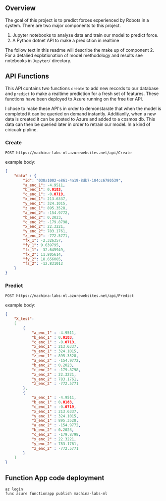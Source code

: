 ## Overview  

The goal of this project is to predict forces experienced by Robots in a system. There are two major components to this project. 

1. Jupyter notebooks to analyse data and train our model to predict force. 
2. A Python dotnet API to make a prediction in realtime 

The follow text in this readme will describe the make up of component 2. For a detalied explationation of model methodology and results see notebooks in `Jupyter/` directory. 

## API Functions 
This API contains two functions `create` to add new records to our database and `predict` to make a realtime prediction for a fresh set of features. These functions have been deployed to Azure running on the free tier API. 

I chose to make these API's in order to demonstarate that when the model is completed it can be queried on demand instantly. Additianlly, when a new data is created it can be posted to Azure and added to a cosmos db. This data can then be queried later in order to retrain our model. In a kind of ciricualr pipline. 

### Create

`POST https://machina-labs-ml.azurewebsites.net/api/Create` 

example body:
```json
{
    "data" : {
        "id": "038a1002-e861-4a19-8db7-184cc6780539",
        "a_enc_1": -4.9511,
        "b_enc_1": 0.0183,
        "c_enc_1": -0.0719,
        "x_enc_1": 213.6337,
        "y_enc_1": 324.1015,
        "z_enc_1": 895.3528,
        "a_enc_2": -154.9772,
        "b_enc_2": 0.2023,
        "c_enc_2": -179.8798,
        "x_enc_2": 22.3221,
        "y_enc_2": 783.1761,
        "z_enc_2": -772.5771,
        "fx_1": -2.326357,					
        "fy_1": 9.639795,
        "fz_1": -32.645949,
        "fx_2": 11.805614,
        "fy_2": 18.656085,
        "fz_2": -12.831012
    }
}
```

### Predict 

`POST https://machina-labs-ml.azurewebsites.net/api/Predict` 

example body:
```json
{
    "X_test": 
    [
        {									
            "a_enc_1" : -4.9511,
            "b_enc_1" : 0.0183,
            "c_enc_1" : -0.0719, 
            "x_enc_1" : 213.6337,
            "y_enc_1" : 324.1015,	
            "z_enc_1" : 895.3528,	
            "a_enc_2" : -154.9772, 	
            "b_enc_2" : 0.2023, 	
            "c_enc_2" : -179.8798, 	
            "x_enc_2" : 22.3221, 	
            "y_enc_2" : 783.1761, 	
            "z_enc_2" : -772.5771
        },
        {									
            "a_enc_1" : -4.9511,
            "b_enc_1" : 0.0183,
            "c_enc_1" : -0.0719, 
            "x_enc_1" : 213.6337,
            "y_enc_1" : 324.1015,	
            "z_enc_1" : 895.3528,	
            "a_enc_2" : -154.9772, 	
            "b_enc_2" : 0.2023, 	
            "c_enc_2" : -179.8798, 	
            "x_enc_2" : 22.3221, 	
            "y_enc_2" : 783.1761, 	
            "z_enc_2" : -772.5771
        }
    ]
}
```

## Function App code deployment 

```
az login
func azure functionapp publish machina-labs-ml
```